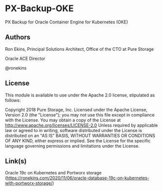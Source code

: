 # PX-Backup-OKE
PX Backup for Oracle Container Engine for Kubernetes (OKE)

## Authors

Ron Ekins, Principal Solutions Architect, Office of the CTO at Pure Storage

Oracle ACE Director

@ronekins

## License

This module is available to use under the Apache 2.0 license, stipulated as follows:

Copyright 2018 Pure Storage, Inc.
Licensed under the Apache License, Version 2.0 (the "License"); you may not use this file except in compliance with the License. You may obtain a copy of the License at http://www.apache.org/licenses/LICENSE-2.0 Unless required by applicable law or agreed to in writing, software distributed under the License is distributed on  an "AS IS" BASIS, WITHOUT WARRANTIES OR CONDITIONS OF ANY KIND, either express or implied. See the License for the specific language governing permissions and limitations under the License.

## Link(s)

Oracle 19c on Kubernetes and Portworx storage (https://ronekins.com/2020/11/06/oracle-database-19c-on-kubernetes-with-portworx-storage/)
